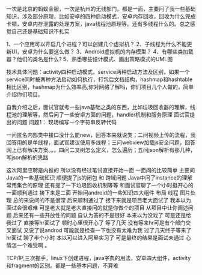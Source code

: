 一次是北京的蚂蚁金服，一次是杭州的无线部门。都是一面，主要问了我一些基础知识，涉及部分原理，比如安卓的四种启动模式，安卓内存回收，回收为什么完成卡顿，安卓内存泄露的处理方案，java线程池原理等。还有多线程什么的。总之感觉自己还是基础知识不扎实

1、一个应用可以开启几个进程？可以创建几个虚拟机？
2、子线程为什么不能更新UI，安卓为什么要这么做？
3、Android虚拟机的内存模型？
4、有哪些类加载器？他们的类名是什么?
5、熟悉哪些设计模式、画出策略模式的UML图

技术具体问题：activity四种启动模式，service两种启动方法及区别，如果一个service同时被两种方法启动如何执行，打包后文档结构，hashmap和hashtable相比区别，hashmap为什么效率高,你对网络了解吗，你们项目几个人做的，简单介绍你们项目。

自我介绍之后，面试官就考一些java基础之类的东西，比如垃圾回收器的理解，线程池的理解等，然后问了一些安卓方面的问题，handler机制和服务原理
面试官提出的问题
问题1：
现场编写一个字符串反转代码

一问匿名内部类中接口没什么能new，回答本来就说类；二问视频上传的流程，我回答用的是单线程，面试官建议使用多线程；三问webview加载js安全问题，回答网上已有解决方案。。。四问二叉树怎么定义，怎么遍历；五问json解析有那几种，写json解析的思路

这次阿里应聘是内推的 所以没有经过笔试直接开始一面 一面问的比较简单 主要问Java的一些基础知识 顺便提了js的闭包 和 跨域问题 Java中问了instance的理解 常用集合的原理 还有提了一下垃圾回收机制等等 和面试官聊了一个小时挺开心的 一面顺利通过 接下来是二面 开始问android的一些知识四大组件 布局 线程 图片处理 总的来说问的不是很深 后来顺利通过了 接下来就是项目老大面试了 我本以为面试会很艰难 可是老大就是老大直接问的就是你做个的项目 从项目中让你阐述问题 后来还有一些开放性的问题 自认为答的不是很好 本来以为没戏了 可是还是给我过了 直接等hr面试了 顿时心里很开心了 等了几天 没有等来hr可是有个部门交叉面试 又说了说androd 可能就是检查一下也没有太难为我 过了几天终于等来了hr面试 聊了半个小时 本以可以进入阿里实习了 可是最终的结果是面试未通过 心情怎一个难受啊 。

TCP/IP,三次握手，linux下创建进程，java字典的用法，安卓四大组件，activity和fragment的区别。都是一些基本问题，不算难

